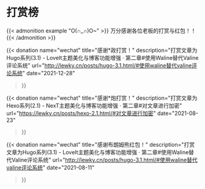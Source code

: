 # 打赏榜

{{< admonition example "O(∩_∩)O~" >}}
万分感谢各位老板的打赏与红包！！
{{< /admonition >}}

<link rel="stylesheet" href="https://cdn.jsdelivr.net/gh/lewky/lewky.github.io@master/css/timeline.style.css" />

<section id="cd-timeline" class="cd-container">

{{< donation
name="wechat"
title="感谢*政打赏！"
description="打赏文章为Hugo系列(3.1) - LoveIt主题美化与博客功能增强 · 第二章#使用Waline替代Valine评论系统"
url="http://lewky.cn/posts/hugo-3.1.html/#使用waline替代valine评论系统"
date="2021-12-28"
>}}

{{< donation
name="wechat"
title="感谢*炮打赏！"
description="打赏文章为Hexo系列(2.1) - NexT主题美化与博客功能增强 · 第二章#对文章进行加密"
url="https://lewky.cn/posts/hexo-2.1.html/#对文章进行加密"
date="2021-08-23"
>}}

{{< donation
name="wechat"
title="感谢布朗姆熊红包！"
description="打赏文章为Hugo系列(3.1) - LoveIt主题美化与博客功能增强 · 第二章#使用Waline替代Valine评论系统"
url="http://lewky.cn/posts/hugo-3.1.html/#使用waline替代valine评论系统"
date="2021-08-11"
>}}

</section>